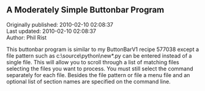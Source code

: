 ## A Moderately Simple Buttonbar Program  
Originally published: 2010-02-10 02:08:37  
Last updated: 2010-02-10 02:08:37  
Author: Phil Rist  
  
This buttonbar program is similar to my ButtonBarV1 recipe 577038 except a file pattern such as c:\source\python\new\*.py can be entered instead of a single file.  This will allow you to scroll through a list of matching files selecting the files you want to process.  You must still select the command separately for each file.  Besides the file pattern or file a menu file and an optional list of section names are specified on the command line.